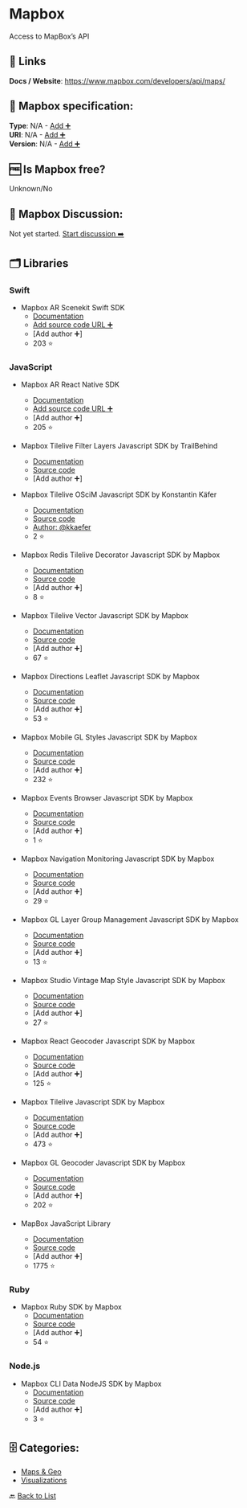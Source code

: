 # Mapbox
Access to MapBox’s API

##  🔗 Links
**Docs / Website**: https://www.mapbox.com/developers/api/maps/

## 🧬 Mapbox specification:
**Type**: N/A - [Add ➕](https://github.com/apis-list/apis-list/edit/main/apis-list.yaml)  
**URI**: N/A - [Add ➕](https://github.com/apis-list/apis-list/edit/main/apis-list.yaml)  
**Version**: N/A - [Add ➕](https://github.com/apis-list/apis-list/edit/main/apis-list.yaml)

## 🆓 Is Mapbox free?
 Unknown/No 

## 💬 Mapbox Discussion:
Not yet started. [Start discussion ➡️](https://github.com/apis-list/apis-list/discussions/new)

## 🗂️ Libraries
### Swift
- Mapbox AR Scenekit Swift SDK
    - [Documentation](https://github.com/mapbox/mapbox-scenekit)
    - [Add source code URL ➕]()
    - [Add author ➕]
    - 203 ⭐

### JavaScript
- Mapbox AR React Native SDK
    - [Documentation](https://github.com/mapbox/react-native-mapbox-ar)
    - [Add source code URL ➕]()
    - [Add author ➕]
    - 205 ⭐

- Mapbox Tilelive Filter Layers Javascript SDK by TrailBehind
    - [Documentation](https://github.com/mapbox/tilelive)
    - [Source code](https://github.com/trailbehind/tilelive-filter-layers)
    - [Add author ➕]

- Mapbox Tilelive OSciM Javascript SDK by Konstantin Käfer
    - [Documentation](https://github.com/kkaefer/tilelive-oscim/blob/master/README.md)
    - [Source code](https://github.com/kkaefer/tilelive-oscim)
    - [Author: @kkaefer](https://github.com/kkaefer)
    - 2 ⭐

- Mapbox Redis Tilelive Decorator Javascript SDK by Mapbox
    - [Documentation](https://www.mapbox.com/vector-tiles/)
    - [Source code](https://github.com/mapbox/tilelive-decorator)
    - [Add author ➕]
    - 8 ⭐

- Mapbox Tilelive Vector Javascript SDK by Mapbox
    - [Documentation](https://github.com/mapbox/tilelive/blob/master/API.md)
    - [Source code](https://github.com/mapbox/tilelive-vector)
    - [Add author ➕]
    - 67 ⭐

- Mapbox Directions Leaflet Javascript SDK by Mapbox
    - [Documentation](https://github.com/mapbox/mapbox-directions.js/blob/mb-pages/API.md)
    - [Source code](https://github.com/mapbox/mapbox-directions.js)
    - [Add author ➕]
    - 53 ⭐

- Mapbox Mobile GL Styles Javascript SDK by Mapbox
    - [Documentation](https://www.mapbox.com/mapbox-gl-js/api/)
    - [Source code](https://github.com/mapbox/mapbox-gl-styles)
    - [Add author ➕]
    - 232 ⭐

- Mapbox Events Browser Javascript SDK by Mapbox
    - [Documentation](https://www.mapbox.com/mapbox-gl-js/api/#events)
    - [Source code](https://github.com/mapbox/mapbox-events)
    - [Add author ➕]
    - 1 ⭐

- Mapbox Navigation Monitoring Javascript SDK by Mapbox
    - [Documentation](https://www.mapbox.com/directions/)
    - [Source code](https://github.com/mapbox/navigation.js)
    - [Add author ➕]
    - 29 ⭐

- Mapbox GL Layer Group Management Javascript SDK by Mapbox
    - [Documentation](https://www.mapbox.com/mapbox-gl-js/plugins/)
    - [Source code](https://github.com/mapbox/mapbox-gl-layer-groups)
    - [Add author ➕]
    - 13 ⭐

- Mapbox Studio Vintage Map Style Javascript SDK by Mapbox
    - [Documentation](https://www.mapbox.com/mapbox-studio/)
    - [Source code](https://github.com/mapbox/mapbox-gl-vintage-style)
    - [Add author ➕]
    - 27 ⭐

- Mapbox React Geocoder Javascript SDK by Mapbox
    - [Documentation](https://www.mapbox.com/geocoding/#for-developers)
    - [Source code](https://github.com/mapbox/react-geocoder)
    - [Add author ➕]
    - 125 ⭐

- Mapbox Tilelive Javascript SDK by Mapbox
    - [Documentation](https://www.mapbox.com/about/open/)
    - [Source code](https://github.com/mapbox/tilelive)
    - [Add author ➕]
    - 473 ⭐

- Mapbox GL Geocoder Javascript SDK by Mapbox
    - [Documentation](https://www.mapbox.com/api-documentation/#geocoding)
    - [Source code](https://github.com/mapbox/mapbox-gl-geocoder)
    - [Add author ➕]
    - 202 ⭐

- MapBox JavaScript Library
    - [Documentation](https://www.mapbox.com/mapbox.js/api/v2.1.2/)
    - [Source code](https://github.com/mapbox/mapbox.js/)
    - [Add author ➕]
    - 1775 ⭐

### Ruby
- Mapbox Ruby SDK by Mapbox
    - [Documentation](https://github.com/mapbox/mapbox-sdk-rb/blob/master/README.md)
    - [Source code](https://github.com/mapbox/mapbox-sdk-rb)
    - [Add author ➕]
    - 54 ⭐

### Node.js
- Mapbox CLI Data NodeJS SDK by Mapbox
    - [Documentation](https://www.mapbox.com/data-platform/)
    - [Source code](https://github.com/mapbox/mapbox-data-cli)
    - [Add author ➕]
    - 3 ⭐


## 🗄️ Categories:
- [Maps & Geo](https://github.com/apis-list/apis-list#maps--geo-)
- [Visualizations](https://github.com/apis-list/apis-list#visualizations-)

🔙  [Back to List](https://github.com/apis-list/apis-list)
